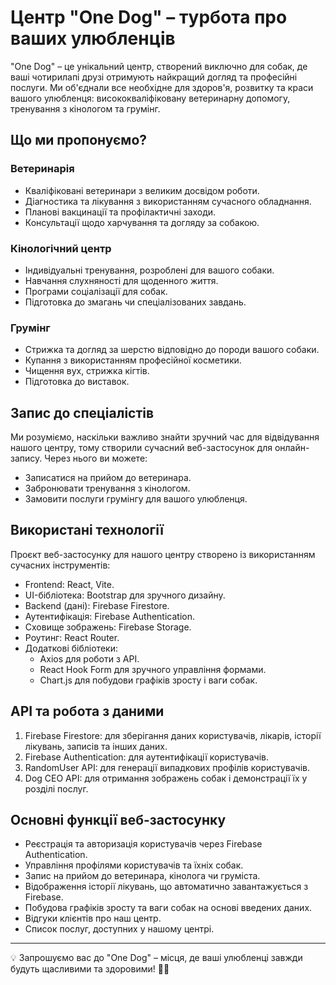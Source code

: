 # Центр "One Dog" – турбота про ваших улюбленців

"One Dog" – це унікальний центр, створений виключно для собак, де ваші чотирилапі друзі отримують найкращий догляд та професійні послуги. Ми об'єднали все необхідне для здоров'я, розвитку та краси вашого улюбленця: висококваліфіковану ветеринарну допомогу, тренування з кінологом та грумінг.

## <i class="fas fa-list"></i> Що ми пропонуємо?
### <i class="fas fa-stethoscope"></i> Ветеринарія
- <i class="fas fa-heartbeat"></i> Кваліфіковані ветеринари з великим досвідом роботи.
- <i class="fas fa-search"></i> Діагностика та лікування з використанням сучасного обладнання.
- <i class="fas fa-syringe"></i> Планові вакцинації та профілактичні заходи.
- <i class="fas fa-dog"></i> Консультації щодо харчування та догляду за собакою.

### <i class="fas fa-paw"></i> Кінологічний центр
- <i class="fas fa-running"></i> Індивідуальні тренування, розроблені для вашого собаки.
- <i class="fas fa-bone"></i> Навчання слухняності для щоденного життя.
- <i class="fas fa-users"></i> Програми соціалізації для собак.
- <i class="fas fa-trophy"></i> Підготовка до змагань чи спеціалізованих завдань.

### <i class="fas fa-cut"></i> Грумінг
- <i class="fas fa-scissors"></i> Стрижка та догляд за шерстю відповідно до породи вашого собаки.
- <i class="fas fa-shower"></i> Купання з використанням професійної косметики.
- <i class="fas fa-ear"></i> Чищення вух, стрижка кігтів.
- <i class="fas fa-star"></i> Підготовка до виставок.

## <i class="fas fa-calendar-alt"></i> Запис до спеціалістів
Ми розуміємо, наскільки важливо знайти зручний час для відвідування нашого центру, тому створили сучасний веб-застосунок для онлайн-запису. Через нього ви можете:
- <i class="fas fa-stethoscope"></i> Записатися на прийом до ветеринара.
- <i class="fas fa-paw"></i> Забронювати тренування з кінологом.
- <i class="fas fa-cut"></i> Замовити послуги грумінгу для вашого улюбленця.

## <i class="fas fa-laptop-code"></i> Використані технології
Проєкт веб-застосунку для нашого центру створено із використанням сучасних інструментів:
- <i class="fab fa-react"></i> Frontend: React, Vite.
- <i class="fas fa-palette"></i> UI-бібліотека: Bootstrap для зручного дизайну.
- <i class="fas fa-database"></i> Backend (дані): Firebase Firestore.
- <i class="fas fa-lock"></i> Аутентифікація: Firebase Authentication.
- <i class="fas fa-cloud"></i> Сховище зображень: Firebase Storage.
- <i class="fas fa-route"></i> Роутинг: React Router.
- <i class="fas fa-tools"></i> Додаткові бібліотеки:
  - <i class="fas fa-network-wired"></i> Axios для роботи з API.
  - <i class="fas fa-file-signature"></i> React Hook Form для зручного управління формами.
  - <i class="fas fa-chart-line"></i> Chart.js для побудови графіків зросту і ваги собак.

## <i class="fas fa-database"></i> API та робота з даними
1. <i class="fas fa-database"></i> Firebase Firestore: для зберігання даних користувачів, лікарів, історії лікувань, записів та інших даних.
2. <i class="fas fa-user-check"></i> Firebase Authentication: для аутентифікації користувачів.
3. <i class="fas fa-random"></i> RandomUser API: для генерації випадкових профілів користувачів.
4. <i class="fas fa-dog"></i> Dog CEO API: для отримання зображень собак і демонстрації їх у розділі послуг.

## <i class="fas fa-rocket"></i> Основні функції веб-застосунку
- <i class="fas fa-user-plus"></i> Реєстрація та авторизація користувачів через Firebase Authentication.
- <i class="fas fa-user-edit"></i> Управління профілями користувачів та їхніх собак.
- <i class="fas fa-calendar-check"></i> Запис на прийом до ветеринара, кінолога чи груміста.
- <i class="fas fa-history"></i> Відображення історії лікувань, що автоматично завантажується з Firebase.
- <i class="fas fa-chart-line"></i> Побудова графіків зросту та ваги собак на основі введених даних.
- <i class="fas fa-star"></i> Відгуки клієнтів про наш центр.
- <i class="fas fa-dog"></i> Список послуг, доступних у нашому центрі.

---

💡 Запрошуємо вас до "One Dog" – місця, де ваші улюбленці завжди будуть щасливими та здоровими! 🐕‍🦺